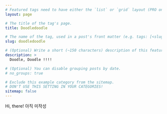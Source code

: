 ```yaml
---
# Featured tags need to have either the `list` or `grid` layout (PRO only).
layout: page

# The title of the tag's page.
title: Doodledoodle

# The name of the tag, used in a post's front matter (e.g. tags: [<slug>]).
slug: doodledoodle

# (Optional) Write a short (~150 characters) description of this featured tag.
description: >
  Doodle, Doodle !!!!

# (Optional) You can disable grouping posts by date.
# no_groups: true

# Exclude this example category from the sitemap.
# DON'T USE THIS SETTING IN YOUR CATEGORIES!
sitemap: false
---
```


Hi, there! 
아직 미작성